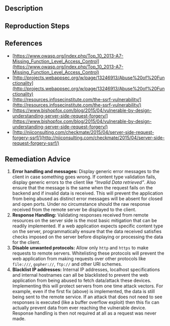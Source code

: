 ## Description


## Reproduction Steps


## References

- [https://www.owasp.org/index.php/Top_10_2013-A7-Missing_Function_Level_Access_Control](https://www.owasp.org/index.php/Top_10_2013-A7-Missing_Function_Level_Access_Control)
- [http://projects.webappsec.org/w/page/13246913/Abuse%20of%20Functionality](http://projects.webappsec.org/w/page/13246913/Abuse%20of%20Functionality)
- [http://resources.infosecinstitute.com/the-ssrf-vulnerability/](http://resources.infosecinstitute.com/the-ssrf-vulnerability/)
- [https://www.bishopfox.com/blog/2015/04/vulnerable-by-design-understanding-server-side-request-forgery/](https://www.bishopfox.com/blog/2015/04/vulnerable-by-design-understanding-server-side-request-forgery/)
- [http://niiconsulting.com/checkmate/2015/04/server-side-request-forgery-ssrf/](http://niiconsulting.com/checkmate/2015/04/server-side-request-forgery-ssrf/)


## Remediation Advice

1. **Error handling and messages:** Display generic error messages to the client in case something goes wrong. If content type validation fails, display generic errors to the client like _“Invalid Data retrieved”_. Also ensure that the message is the same when the request fails on the backend and if invalid data is received. This will prevent the application from being abused as distinct error messages will be absent for closed and open ports. Under no circumstance should the raw response received from the remote server be displayed to the client.
2. **Response Handling:** Validating responses received from remote resources on the server side is the most basic mitigation that can be readily implemented. If a web application expects specific content type on the server, programmatically ensure that the data received satisfies checks imposed on the server before displaying or processing the data for the client.
3. **Disable unwanted protocols:** Allow only `http` and `https` to make requests to remote servers. Whitelisting these protocols will prevent the web application from making requests over other protocols like `file:///`, `gopher://`, `ftp://` and other URI schemes.
4. **Blacklist IP addresses:** Internal IP addresses, localhost specifications and internal hostnames can all be blacklisted to prevent the web application from being abused to fetch data/attack these devices. Implementing this will protect servers from one time attack vectors. For example, even if the first fix (above) is implemented, the data is still being sent to the remote service. If an attack that does not need to see responses is executed (like a buffer overflow exploit) then this fix can actually prevent data from ever reaching the vulnerable device. Response handling is then not required at all as a request was never made.

